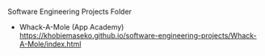 Software Engineering Projects Folder 

- Whack-A-Mole (App Academy) https://khobiemaseko.github.io/software-engineering-projects/Whack-A-Mole/index.html
